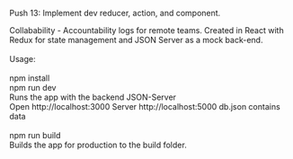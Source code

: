 Push 13: Implement dev reducer, action, and component.

Collabability  - Accountability logs for remote teams. Created in React with Redux for state management and JSON Server as a mock back-end.<br/>
<br/>
Usage:<br/>
<br/>
npm install<br/>
npm run dev<br/>
Runs the app with the backend JSON-Server<br/>
Open http://localhost:3000 Server http://localhost:5000 db.json contains data<br/>
<br/>
npm run build<br/>
Builds the app for production to the build folder.
